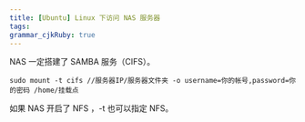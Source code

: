```yaml
---
title: [Ubuntu] Linux 下访问 NAS 服务器
tags: 
grammar_cjkRuby: true
---
```


NAS 一定搭建了 SAMBA 服务（CIFS）。
```
sudo mount -t cifs //服务器IP/服务器文件夹 -o username=你的帐号,password=你的密码 /home/挂载点
```

如果 NAS 开启了 NFS ，-t 也可以指定 NFS。